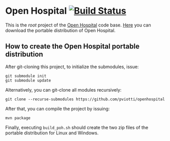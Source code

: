 # Open Hospital [![Build Status](https://travis-ci.org/informatici/openhospital.svg?branch=master)](https://travis-ci.org/informatici/openhospital)

This is the *root* project of the [Open Hospital][openhospital] code base.
[Here][releases] you can download the portable distribution of Open Hospital.

## How to create the Open Hospital portable distribution

After git-cloning this project, to initialize the submodules, issue:

    git submodule init
    git submodule update

Alternatively, you can git-clone all modules recursively:

    git clone --recurse-submodules https://github.com/pviotti/openhospital

After that, you can compile the project by issuing:

    mvn package

Finally, executing `build_poh.sh` should create the two zip files
of the portable distribution for Linux and Windows.


 [openhospital]: https://www.open-hospital.org/
 [releases]: https://github.com/informatici/openhospital/releases
